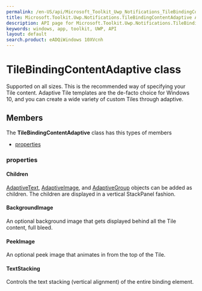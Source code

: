 ```yaml
---
permalink: /en-US/api/Microsoft_Toolkit_Uwp_Notifications_TileBindingContentAdaptive.htm
title: Microsoft.Toolkit.Uwp.Notifications.TileBindingContentAdaptive API 
description: API page for Microsoft.Toolkit.Uwp.Notifications.TileBindingContentAdaptive
keywords: windows, app, toolkit, UWP, API
layout: default
search.product: eADQiWindows 10XVcnh
---
```



# TileBindingContentAdaptive class

Supported on all sizes. This is the recommended way of specifying your Tile content. Adaptive Tile templates are the de-facto choice for Windows 10, and you can create a wide variety of custom Tiles through adaptive.

## Members

The **TileBindingContentAdaptive** class has this types of members

* [properties](#properties)

### properties

#### Children

[AdaptiveText](Microsoft_Toolkit_Uwp_Notifications_AdaptiveText.htm), [AdaptiveImage](Microsoft_Toolkit_Uwp_Notifications_AdaptiveImage.htm), and [AdaptiveGroup](Microsoft_Toolkit_Uwp_Notifications_AdaptiveGroup.htm) objects can be added as children. The children are displayed in a vertical StackPanel fashion.



#### BackgroundImage

An optional background image that gets displayed behind all the Tile content, full bleed.



#### PeekImage

An optional peek image that animates in from the top of the Tile.



#### TextStacking

Controls the text stacking (vertical alignment) of the entire binding element.



